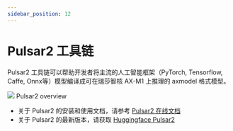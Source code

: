 ```yaml
---
sidebar_position: 12
---
```


# Pulsar2 工具链

Pulsar2 工具链可以帮助开发者将主流的人工智能框架（PyTorch, Tensorflow, Caffe, Onnx等）模型编译成可在瑞莎智核 AX-M1 上推理的 axmodel 格式模型。

<div style={{textAlign: 'center'}}>
   <img src="/img/aicore-ax-m1/pulsar2.webp"/>
   Pulsar2 overview
</div>

- 关于 Pulsar2 的安装和使用文档，请参考 [Pulsar2 在线文档](https://pulsar2-docs.readthedocs.io/zh-cn/latest/)
- 关于 Pulsar2 的最新版本，请获取 [Huggingface Pulsar2](https://huggingface.co/AXERA-TECH/Pulsar2)
